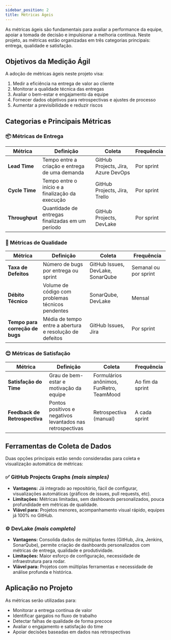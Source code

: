 ```yaml
---
sidebar_position: 2
title: Métricas Ágeis
---
```


As métricas ágeis são fundamentais para avaliar a performance da equipe, apoiar a tomada de decisão e impulsionar a melhoria contínua. Neste projeto, as métricas estão organizadas em três categorias principais: entrega, qualidade e satisfação.

## Objetivos da Medição Ágil

A adoção de métricas ágeis neste projeto visa:

1. Medir a eficiência na entrega de valor ao cliente
2. Monitorar a qualidade técnica das entregas
3. Avaliar o bem-estar e engajamento da equipe
4. Fornecer dados objetivos para retrospectivas e ajustes de processo
5. Aumentar a previsibilidade e reduzir riscos

## Categorias e Principais Métricas

### 📦   Métricas de Entrega

| Métrica                 | Definição | Coleta | Frequência |
|------------------------|-----------|--------|------------|
| **Lead Time**          | Tempo entre a criação e entrega de uma demanda | GitHub Projects, Jira, Azure DevOps | Por sprint |
| **Cycle Time**         | Tempo entre o início e a finalização da execução | GitHub Projects, Jira, Trello | Por sprint |
| **Throughput**         | Quantidade de entregas finalizadas em um período | GitHub Projects, DevLake | Por sprint |

### 🧪 Métricas de Qualidade

| Métrica                 | Definição | Coleta | Frequência |
|------------------------|-----------|--------|------------|
| **Taxa de Defeitos**   | Número de bugs por entrega ou sprint | GitHub Issues, DevLake, SonarQube | Semanal ou por sprint |
| **Débito Técnico**     | Volume de código com problemas técnicos pendentes | SonarQube, DevLake | Mensal |
| **Tempo para correção de bugs** | Média de tempo entre a abertura e resolução de defeitos | GitHub Issues, Jira | Por sprint |

### 😊 Métricas de Satisfação

| Métrica                   | Definição | Coleta | Frequência |
|--------------------------|-----------|--------|------------|
| **Satisfação do Time**   | Grau de bem-estar e motivação da equipe | Formulários anônimos, FunRetro, TeamMood | Ao fim da sprint |
| **Feedback de Retrospectiva** | Pontos positivos e negativos levantados nas retrospectivas | Retrospectiva (manual) | A cada sprint |

## Ferramentas de Coleta de Dados

Duas opções principais estão sendo consideradas para coleta e visualização automática de métricas:

### ✅ GitHub Projects Graphs *(mais simples)*

- **Vantagens:** Já integrado ao repositório, fácil de configurar, visualizações automáticas (gráficos de issues, pull requests, etc).
- **Limitações:** Métricas limitadas, sem dashboards personalizados, pouca profundidade em métricas de qualidade.
- **Viável para:** Projetos menores, acompanhamento visual rápido, equipes já 100% no GitHub.

### ⚙️ DevLake *(mais completo)*

- **Vantagens:** Consolida dados de múltiplas fontes (GitHub, Jira, Jenkins, SonarQube), permite criação de dashboards personalizados com métricas de entrega, qualidade e produtividade.
- **Limitações:** Maior esforço de configuração, necessidade de infraestrutura para rodar.
- **Viável para:** Projetos com múltiplas ferramentas e necessidade de análise profunda e histórica.

## Aplicação no Projeto

As métricas serão utilizadas para:

- Monitorar a entrega contínua de valor
- Identificar gargalos no fluxo de trabalho
- Detectar falhas de qualidade de forma precoce
- Avaliar o engajamento e satisfação do time
- Apoiar decisões baseadas em dados nas retrospectivas